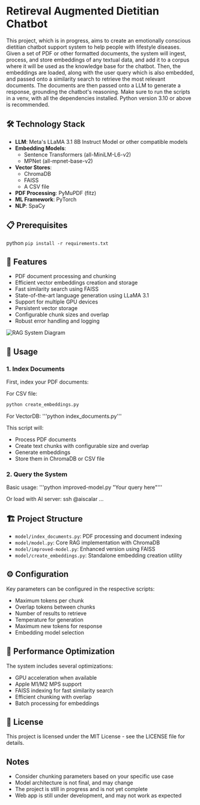 # Retireval Augmented Dietitian Chatbot 

This project, which is in progress, aims to create an emotionally conscious dietitian chatbot support system to help people with lifestyle diseases. Given a set of PDF or other formatted documents, the system will ingest, process, and store embeddings of any textual data, and add it to a corpus where it will be used as the knowledge base for the chatbot. Then, the embeddings are loaded, along with the user query which is also embedded, and passed onto a similarity search to retrieve the most relevant documents. The documents are then passed onto a LLM to generate a response, grounding the chatbot's reasoning. Make sure to run the scripts in a venv, with all the dependencies installed. Python version 3.10 or above is recommended.

## 🛠️ Technology Stack

- **LLM**: Meta's LLaMA 3.1 8B Instruct Model or other compatible models
- **Embedding Models**: 
  - Sentence Transformers (all-MiniLM-L6-v2)
  - MPNet (all-mpnet-base-v2)
- **Vector Stores**: 
  - ChromaDB
  - FAISS
  - A CSV file
- **PDF Processing**: PyMuPDF (fitz)
- **ML Framework**: PyTorch
- **NLP**: SpaCy

## 📋 Prerequisites

python
```pip install -r requirements.txt```

## 🌟 Features

- PDF document processing and chunking
- Efficient vector embeddings creation and storage
- Fast similarity search using FAISS
- State-of-the-art language generation using LLaMA 3.1
- Support for multiple GPU devices
- Persistent vector storage
- Configurable chunk sizes and overlap
- Robust error handling and logging

![RAG System Diagram](./RAG-diagram.png)

## 🚀 Usage

### 1. Index Documents

First, index your PDF documents:

For CSV file:
```python
python create_embeddings.py
```
For VectorDB:
'''python index_documents.py''' 

This script will:
- Process PDF documents
- Create text chunks with configurable size and overlap
- Generate embeddings
- Store them in ChromaDB or CSV file

### 2. Query the System

Basic usage:
'''python improved-model.py "Your query here"'''

Or load with AI server:
ssh @aiscalar ...

## 🏗️ Project Structure

- `model/index_documents.py`: PDF processing and document indexing
- `model/model.py`: Core RAG implementation with ChromaDB
- `model/improved-model.py`: Enhanced version using FAISS
- `model/create_embeddings.py`: Standalone embedding creation utility

## ⚙️ Configuration

Key parameters can be configured in the respective scripts:

- Maximum tokens per chunk
- Overlap tokens between chunks
- Number of results to retrieve
- Temperature for generation
- Maximum new tokens for response
- Embedding model selection

## 🎯 Performance Optimization

The system includes several optimizations:
- GPU acceleration when available
- Apple M1/M2 MPS support
- FAISS indexing for fast similarity search
- Efficient chunking with overlap
- Batch processing for embeddings

## 📝 License

This project is licensed under the MIT License - see the LICENSE file for details.

## Notes

- Consider chunking parameters based on your specific use case
- Model architecture is not final, and may change
- The project is still in progress and is not yet complete
- Web app is still under development, and may not work as expected


 